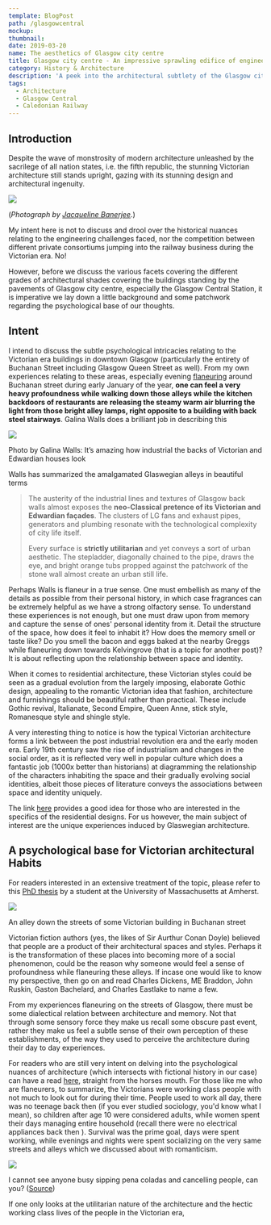 ```yaml
---
template: BlogPost
path: /glasgowcentral
mockup: 
thumbnail:
date: 2019-03-20
name: The aesthetics of Glasgow city centre
title: Glasgow city centre - An impressive sprawling edifice of engineering
category: History & Architecture
description: 'A peek into the architectural subtlety of the Glasgow city centre.'
tags:
  - Architecture 
  - Glasgow Central
  - Caledonian Railway
---
```


## Introduction

Despite the wave of monstrosity of modern architecture unleashed by the sacrilege of all nation states, i.e. the fifth republic, the stunning Victorian architecture still stands upright, gazing with its stunning design and architectural ingenuity.

![](https://victorianweb.org/technology/railways/156d.jpg)

(*Photograph by [Jacqueline Banerjee](https://victorianweb.org/misc/banerjee.html).*)

My intent here is not to discuss and drool over the historical nuances relating to the engineering challenges faced, nor the competition between different private consortiums jumping into the railway business during the Victorian era. No! 

However, before we discuss the various facets covering the different grades of architectural shades covering the buildings standing by the pavements of Glasgow city centre, especially the Glasgow Central Station, it is imperative we lay down a little background and some patchwork regarding the psychological base of our thoughts. 

## Intent

I intend to discuss the subtle psychological intricacies relating to the Victorian era buildings in downtown Glasgow (particularly the entirety of Buchanan Street including Glasgow Queen Street as well). From my own experiences relating to these areas, especially evening [flaneuring](https://www.amazon.com/Art-Flaneuring-Wander-Intention-Discover/dp/1982133511) around Buchanan street during early January of the year, **one can feel a very heavy profoundness while walking down those alleys while the kitchen backdoors of restaurants are releasing the steamy warm air blurring the light from those bright alley lamps, right opposite to a building with back steel stairways**. Galina Walls does a brilliant job in describing this 

![](https://galinawallsphotography.co.uk/wp-content/uploads/2015/10/wpid11099-Glasgow-street-photography-2015-10-08-7.jpg)

Photo by Galina Walls: It’s amazing how industrial the backs of Victorian and Edwardian houses look

Walls has summarized the amalgamated Glaswegian alleys  in beautiful terms 

> The austerity of the industrial lines and textures of Glasgow back walls almost exposes the **neo-Classical pretence of its Victorian and Edwardian façades**. The clusters of LG fans and exhaust pipes, generators and plumbing resonate with the technological complexity of city life itself.
>
> Every surface is **strictly utilitarian** and yet conveys a sort of urban aesthetic. The stepladder, diagonally chained to the pipe, draws the eye, and bright orange tubs propped against the patchwork of the stone wall almost create an urban still life.

Perhaps Walls is flaneur in a true sense. One must embellish as many of the details as possible from their personal history, in which case fragrances can be extremely helpful as we have a strong olfactory sense. To understand these experiences is not enough, but one must draw upon from memory and capture the sense of ones' personal identity from it. Detail the structure of the space, how does it feel to inhabit it? How does the memory smell or taste like? Do you smell the bacon and eggs baked at the nearby Greggs while flaneuring down towards Kelvingrove (that is a topic for another post)? It is about reflecting upon the relationship between space and identity. 

When it comes to residential architecture, these Victorian styles could be seen as a gradual evolution from the largely imposing, elaborate Gothic design,  appealing to the romantic Victorian idea that fashion, architecture and furnishings should be beautiful rather than practical. These include Gothic revival, Italianate, Second Empire, Queen Anne, stick style, Romanesque style and shingle style.

A very interesting thing to notice is how the typical Victorian architecture forms a link between the post industrial revolution era and the early moden era. Early 19th century saw the rise of industrialism and changes in the social order, as it is reflected very well in popular culture which does a fantastic job (1000x better than historians) at diagramming the relationship of the characters inhabiting the space and their gradually evolving social identities, albeit those pieces of literature conveys the associations between space and identity uniquely. 

The link [here](https://www.dunnedwards.com/colors/specs/posts/victorian-architecture-past-and-present) provides a good idea for those who are interested in the specifics of the residential designs. For us however, the main subject of interest are the unique experiences induced by Glaswegian architecture.

## A psychological base for Victorian architectural Habits

For readers interested in an extensive treatment of the topic, please refer to this [PhD thesis](https://scholarworks.umass.edu/cgi/viewcontent.cgi?article=2127&context=dissertations_2) by a student at the University of Massachusetts at Amherst.

![](https://upload.wikimedia.org/wikipedia/commons/5/50/The_Lighthouse%2C_Glasgow_%2816785420583%29.jpg)

An alley down the streets of some Victorian building in Buchanan street

Victorian fiction authors (yes, the likes of Sir Aurthur Conan Doyle) believed that people are a product of their architectural spaces and styles. Perhaps it is the transformation of these places into becoming more of a social phenomenon, could be the reason why someone would feel a sense of profoundness while flaneuring these alleys. If incase one would like to know my perspective, then go on and read Charles Dickens, ME Braddon, John Ruskin, Gaston Bachelard, and Charles Eastlake to name a few.

From my experiences flaneuring on the streets of Glasgow, there must be some dialectical relation between architecture and memory. Not that through some sensory force they make us recall some obscure past event, rather they make us feel a subtle sense of their own perception of these establishments, of the way they used to perceive the architecture during their day to day experiences.

For readers who are still very intent on delving into the psychological nuances of architecture (which intersects with fictional history in our case) can have a read [here](https://medium.com/@wagihfyoussef/architecture-space-place-and-memory-b739b3aefe6e), straight from the horses mouth. For those like me who are flaneurers, to summarize, the Victorians were working class people with not much to look out for during their time. People used to work all day, there was no teenage back then (if you ever studied sociology, you'd know what I mean), so children after age 10 were considered adults, while women spent their days managing entire household (recall there were no electrical appliances back then ). Survival was the prime goal, days were spent working, while evenings and nights were spent socializing on the very same streets and alleys which we discussed about with romanticism.

![](https://i.guim.co.uk/img/media/76da8c18e6d7159973a7076426c327e1dc1abfba/0_0_2000_1500/master/2000.jpg?width=1920&quality=85&auto=format&fit=max&s=2022fae0d2a005a0f913f948fb6d240f)

I cannot see anyone busy sipping pena coladas and cancelling people, can you? ([Source](https://www.theguardian.com/cities/gallery/2017/jun/02/urchins-alleyways-glimpse-19th-century-glasgow-industry-in-pictures))

If one only looks at the utilitarian nature of the architecture and the hectic working class lives of the people in the Victorian era, 